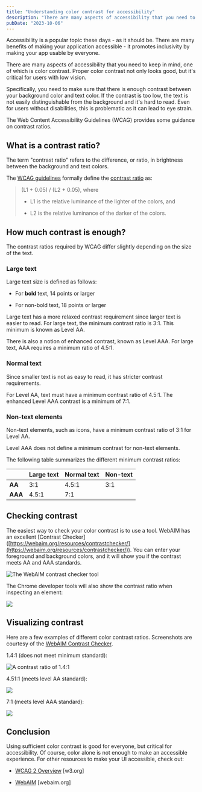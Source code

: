 ```yaml
---
title: "Understanding color contrast for accessibility"
description: "There are many aspects of accessibility that you need to keep in mind, one of which is color contrast. Proper color contrast not only looks good, but it's critical for users with low vision."
pubDate: "2023-10-06"
---
```


Accessibility is a popular topic these days - as it should be. There are many benefits of making your application accessible - it promotes inclusivity by making your app usable by everyone.

There are many aspects of accessibility that you need to keep in mind, one of which is color contrast. Proper color contrast not only looks good, but it's critical for users with low vision.

Specifically, you need to make sure that there is enough contrast between your background color and text color. If the contrast is too low, the text is not easily distinguishable from the background and it's hard to read. Even for users without disabilities, this is problematic as it can lead to eye strain.

The Web Content Accessibility Guidelines (WCAG) provides some guidance on contrast ratios.

## What is a contrast ratio?

The term "contrast ratio" refers to the difference, or ratio, in brightness between the background and text colors.

The [WCAG guidelines](https://www.w3.org/TR/WCAG21/) formally define the [contrast ratio](https://www.w3.org/TR/WCAG21/#dfn-contrast-ratio) as:

> (L1 + 0.05) / (L2 + 0.05), where
> 
> * L1 is the relative luminance of the lighter of the colors, and
>     
> * L2 is the relative luminance of the darker of the colors.
>     

## How much contrast is enough?

The contrast ratios required by WCAG differ slightly depending on the size of the text.

### Large text

Large text size is defined as follows:

* For **bold** text, 14 points or larger
    
* For non-bold text, 18 points or larger
    

Large text has a more relaxed contrast requirement since larger text is easier to read. For large text, the minimum contrast ratio is 3:1. This minimum is known as Level AA.

There is also a notion of enhanced contrast, known as Level AAA. For large text, AAA requires a minimum ratio of 4.5:1.

### Normal text

Since smaller text is not as easy to read, it has stricter contrast requirements.

For Level AA, text must have a minimum contrast ratio of 4.5:1. The enhanced Level AAA contrast is a minimum of 7:1.

### Non-text elements

Non-text elements, such as icons, have a minimum contrast ratio of 3:1 for Level AA.

Level AAA does not define a minimum contrast for non-text elements.

The following table summarizes the different minimum contrast ratios:

|  | **Large text** | **Normal text** | **Non-text** |
| --- | --- | --- | --- |
| **AA** | 3:1 | 4.5:1 | 3:1 |
| **AAA** | 4.5:1 | 7:1 |  |

## Checking contrast

The easiest way to check your color contrast is to use a tool. WebAIM has an excellent \[Contrast Checker\]([https://webaim.org/resources/contrastchecker/](https://webaim.org/resources/contrastchecker/)). You can enter your foreground and background colors, and it will show you if the contrast meets AA and AAA standards.

![The WebAIM contrast checker tool](https://cdn.hashnode.com/res/hashnode/image/upload/v1696601897431/92828ed8-b080-4961-b984-2491cf7f2c7c.png)

The Chrome developer tools will also show the contrast ratio when inspecting an element:

![](https://cdn.hashnode.com/res/hashnode/image/upload/v1696602264885/3720f172-ea7d-4a93-893f-db9e9da3ccda.png)

## Visualizing contrast

Here are a few examples of different color contrast ratios. Screenshots are courtesy of the [WebAIM Contrast Checker](https://webaim.org/resources/contrastchecker/).

1.4:1 (does not meet minimum standard):

![A contrast ratio of 1.4:1](https://cdn.hashnode.com/res/hashnode/image/upload/v1696602339309/e20e8017-2cc4-4dba-946c-c28004cdf959.png)

4.51:1 (meets level AA standard):

![](https://cdn.hashnode.com/res/hashnode/image/upload/v1696602406591/8aa1689e-4400-44bd-9e4d-a2971856e3c7.png)

7:1 (meets level AAA standard):

![](https://cdn.hashnode.com/res/hashnode/image/upload/v1696602428744/03e8d1d9-a0dc-4e02-b861-a56ceca66c8a.png)

## Conclusion

Using sufficient color contrast is good for everyone, but critical for accessibility. Of course, color alone is not enough to make an accessible experience. For other resources to make your UI accessible, check out:

* [WCAG 2 Overview](https://www.w3.org/WAI/standards-guidelines/wcag/) \[w3.org\]
    
* [WebAIM](https://webaim.org/) \[webaim.org\]